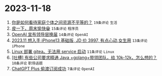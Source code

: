 # 2023-11-18

1. [你是如何看待家庭个体之间资源不平等的？](https://www.v2ex.com/t/992972) `19条评论` `生活`
1. [皮一下，周末愉快😁](https://www.v2ex.com/t/992974) `15条评论` `程序员`
1. [OpenAI 宣布领导层换届](https://www.v2ex.com/t/992983) `14条评论` `OpenAI`
1. [2023.11 想入手 iPhone13 基础版, JD 价 3997, 有点心动,女生用](https://www.v2ex.com/t/992986) `13条评论` `iPhone`
1. [Linux 部署 gitea。无法用 service 启动](https://www.v2ex.com/t/992990) `11条评论` `Linux`
1. [[吐槽] 有些公司要求精通 Java +golang+带领团队，给 10k-12k，怎么想的？](https://www.v2ex.com/t/992979) `10条评论` `职场话题`
1. [ChatGPT Plus 偷渡订阅成功](https://www.v2ex.com/t/992980) `7条评论` `OpenAI`
